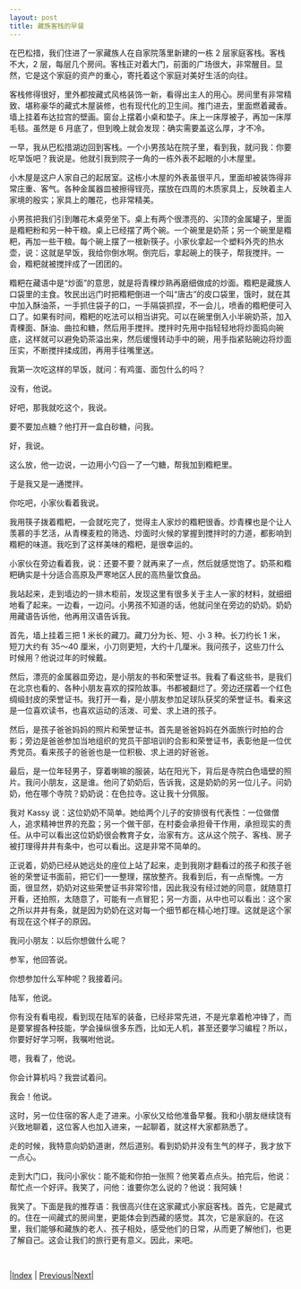 ```yaml
---
layout: post
title: 藏族客栈的早餐
---
```


在巴松措，我们住进了一家藏族人在自家院落里新建的一栋 2 层家庭客栈。客栈不大，2 层，每层几个房间。客栈正对着大门，前面的广场很大，非常醒目。显然，它是这个家庭的资产的重心，寄托着这个家庭对美好生活的向往。

客栈修得很好，里外都按藏式风格装饰一新，看得出主人的用心。房间里有非常精致、堪称豪华的藏式木屋装修，也有现代化的卫生间。推门进去，里面燃着藏香。墙上挂着布达拉宫的壁画。窗台上摆着小桌和垫子。床上一床厚被子，再加一床厚毛毯。虽然是 6 月底了，但到晚上就会发现：确实需要盖这么厚，才不冷。

一早，我从巴松措湖边回到客栈。一个小男孩站在院子里，看到我，就问我：你要吃早饭吧？我说是。他就引我到院子一角的一栋外表不起眼的小木屋里。

小木屋是这户人家自己的起居室。这栋小木屋的外表虽很平凡，里面却被装饰得非常庄重、客气。各种金属器皿被擦得锃亮，摆放在四周的木质家具上，反映着主人家境的殷实；家具上的雕花，也非常精美。

小男孩把我们引到雕花木桌旁坐下。桌上有两个很漂亮的、尖顶的金属罐子，里面是糌粑粉和另一种干粮。桌上已经摆了两个碗。一个碗里是奶茶；另一个碗里是糌粑，再加一些干粮。每个碗上摆了一根新筷子。小家伙拿起一个塑料外壳的热水壶，说：这就是早饭，我给你倒水啊。倒完后，拿起碗上的筷子，帮我搅拌。一会，糌粑就被搅拌成了一团团的。

糌粑在藏语中是“炒面”的意思，就是将青稞炒熟再磨细做成的炒面。糌粑是藏族人口袋里的主食。牧民出远门时把糌粑倒进一个叫“唐古”的皮口袋里，饿时，就在其中加入酥油茶，一手抓住袋子的口，一手隔袋抓捏，不一会儿，喷香的糌粑便可入口了。如果有时间，糌粑的吃法可以相当讲究。可以在碗里倒入小半碗奶茶，加入青稞面、酥油、曲拉和糖，然后用手搅拌。搅拌时先用中指轻轻地将炒面捣向碗底，这样就可以避免奶茶溢出来，然后缓慢转动手中的碗，用手指紧贴碗边将炒面压实，不断搅拌揉成团，再用手往嘴里送。

我第一次吃这样的早饭，就问：有鸡蛋、面包什么的吗？

没有，他说。

好吧，那我就吃这个，我说。

要不要加点糖？他打开一盒白砂糖，问我。

好，我说。

这么放，他一边说，一边用小勺舀一了一勺糖，帮我加到糌粑里。

于是我又是一通搅拌。

你吃吧，小家伙看着我说。

我用筷子拨着糌粑，一会就吃完了，觉得主人家炒的糌粑很香。炒青稞也是个让人羡慕的手艺活，从青稞麦粒的筛选、炒面时火候的掌握到搅拌时的力道，都影响到糌粑的味道。我吃到了这样美味的糌粑，是很幸运的。

小家伙在旁边看着我，说：还要不要？就再来了一点，然后就感觉饱了。奶茶和糌粑确实是十分适合高原及严寒地区人民的高热量饮食品。

我站起来，走到墙边的一排木柜前，发现这里有很多关于主人一家的材料，就细细地看了起来。一边看，一边问。小男孩不知道的话，他就问坐在旁边的奶奶。奶奶用藏语告诉他，他再用汉语告诉我。

首先，墙上挂着三把 1 米长的藏刀。藏刀分为长、短、小 3 种。长刀约长 1 米，短刀大约有 35～40 厘米，小刀则更短，大约十几厘米。我问孩子，这些刀什么时候用？他说过年的时候戴。

然后，漂亮的金属器皿旁边，是小朋友的书和荣誉证书。我看了看这些书，是我们在北京也看的、各种小朋友喜欢的探险故事。书都被翻烂了。旁边还摆着一个红色绸缎封皮的荣誉证书。我打开一看，是小朋友参加足球队获奖的荣誉证书。看来这是一位喜欢读书，也喜欢运动的活泼、可爱、求上进的孩子。

然后，是孩子爸爸妈妈的照片和荣誉证书。首先是爸爸妈妈在外面旅行时拍的合影；旁边是爸爸参加当地组织的党员干部培训的合影和荣誉证书，表彰他是一位优秀党员。看来孩子的爸爸也是一位积极、求上进的好爸爸。

最后，是一位年轻男子，穿着喇嘛的服装，站在阳光下，背后是寺院白色墙壁的照片。我问小朋友，这是谁。他问了奶奶后，告诉我，这是奶奶的另一位儿子。问奶奶，他在哪个寺院？奶奶说：在色拉寺。这让我十分佩服。

我对 Kassy 说：这位奶奶不简单。她给两个儿子的安排很有代表性：一位做僧人，追求精神世界的充盈；另一个做干部，在村委会承担骨干作用，承担现实的责任。从中可以看出这位奶奶很会教育子女，治家有方。这从这个院子、客栈、房子被打理得井井有条中，也可以看出。这是非常不简单的。

正说着，奶奶已经从她远处的座位上站了起来，走到我刚才翻看过的孩子和孩子爸爸的荣誉证书面前，把它们一一整理，摆放整齐。我看到后，有一点惭愧。一方面，很显然，奶奶对这些荣誉证书非常珍惜，因此我没有经过她的同意，就随意打开看，还拍照，太随意了，可能有一点冒犯；另一方面，从中也可以看出：这个家之所以井井有条，就是因为奶奶在这对每一个细节都在精心地打理。这就是这个家有现在这个样子的原因。

我问小朋友：以后你想做什么呢？

参军，他回答说。

你想参加什么军种呢？我接着问。

陆军，他说。

你有没有看电视，看到现在陆军的装备，已经非常先进，不是光拿着枪冲锋了，而是要掌握各种技能，学会操纵很多东西，比如无人机，甚至还要学习编程？所以，你要好好学习啊，我嘱咐他说。

嗯，我看了，他说。

你会计算机吗？我尝试着问。

我会！他说。

这时，另一位住宿的客人走了进来。小家伙又给他准备早餐。我和小朋友继续饶有兴致地聊着，这位客人也加入进来，一起聊着，就这样大家都熟悉了。

走的时候，我特意向奶奶道谢，然后道别。看到奶奶并没有生气的样子，我才放下一点心。

走到大门口，我问小家伙：能不能和你拍一张照？他笑着点点头。拍完后，他说：帮忙点一个好评。我笑了，问他：谁要你怎么说的？他说：我阿姨！

我笑了。下面是我的推荐语：我很高兴住在这家藏式小家庭客栈。首先，它是藏式的。住在一间藏式的房间里，更能体会到西藏的感觉。其次，它是家庭的。在这里，我们能够和藏族的老人、孩子相处，感受他们的日常，从而更了解他们，也更了解自己。这会让我们的旅行更有意义。因此，来吧。

<br/>

|[Index](../) | [Previous](83-youcaihua)|[Next](87-xingcuo)|
